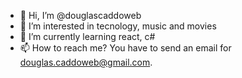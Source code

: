- 👋 Hi, I’m @douglascaddoweb
- 👀 I’m interested in tecnology, music and movies
- 🌱 I’m currently learning react, c#
- 📫 How to reach me? You have to send an email for douglas.caddoweb@gmail.com.

<!---
douglascaddoweb/douglascaddoweb is a ✨ special ✨ repository because its `README.md` (this file) appears on your GitHub profile.
You can click the Preview link to take a look at your changes.
--->
